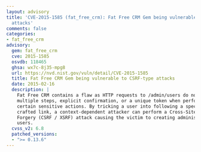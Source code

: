 ```yaml
---
layout: advisory
title: 'CVE-2015-1585 (fat_free_crm): Fat Free CRM Gem being vulnerable to CSRF-type
  attacks'
comments: false
categories:
- fat_free_crm
advisory:
  gem: fat_free_crm
  cve: 2015-1585
  osvdb: 118465
  ghsa: wx7c-8j35-mpg8
  url: https://nvd.nist.gov/vuln/detail/CVE-2015-1585
  title: Fat Free CRM Gem being vulnerable to CSRF-type attacks
  date: 2015-02-16
  description: |
    Fat Free CRM contains a flaw as HTTP requests to /admin/users do not require
    multiple steps, explicit confirmation, or a unique token when performing
    certain sensitive actions. By tricking a user into following a specially
    crafted link, a context-dependent attacker can perform a Cross-Site Request
    Forgery (CSRF / XSRF) attack causing the victim to creating administrative
    users.
  cvss_v2: 6.8
  patched_versions:
  - ">= 0.13.6"
---
```

